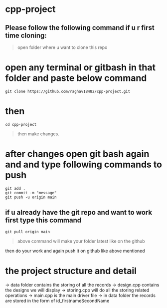 # cpp-project


## Please follow the following command if u r first time cloning:

> open folder where u want to clone this repo
# open any terminal or gitbash in that folder and paste below command
    git clone https://github.com/raghav18482/cpp-project.git

# then
    cd cpp-project
> then make changes.
# after changes open git bash again and and type following commands to push 
    git add .
    git commit -m "message"
    git push -u origin main


## if u already have the git repo and want to work first type this command
    git pull origin main
> above command will make your folder latest like on the github

then do your work and again push it on github like above mentioned


# the project structure and detail
-> data folder contains the storing of all the records
-> design.cpp contains the designs we will display
-> storing.cpp will do all the storing related operations
-> main.cpp is the main driver file
-> in data folder the records are stored in the form of id_firstnameSecondName
